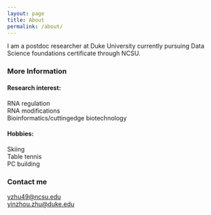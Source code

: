```yaml
---
layout: page
title: About
permalink: /about/
---
```


I am a postdoc researcher at Duke University currently pursuing Data Science foundations certificate through NCSU. 

### More Information

#### Research interest:
RNA regulation  
RNA modifications  
Bioinformatics/cuttingedge biotechnology  

#### Hobbies:
Skiing  
Table tennis  
PC building

### Contact me

[yzhu49@ncsu.edu](mailto:email@domain.com)  
[yinzhou.zhu@duke.edu](mailto:email@domain.com)
